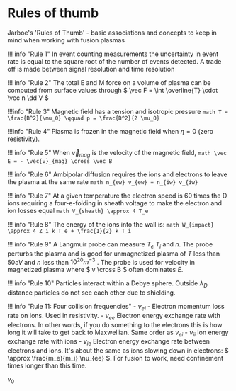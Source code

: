 # Rules of thumb

Jarboe's 'Rules of Thumb' - basic associations and concepts to keep in mind when working with fusion plasmas

!!! info "Rule 1"
    In event counting measurements the uncertainty in event rate is equal to the square root of the number of events detected. A trade off is made between signal resolution and time resolution

!!! info "Rule 2"
    The total E and M force on a volume of plasma can be computed from surface values through $` \vec F = \int \overline{T} \cdot \vec n \dd V `$ 


!!!info "Rule 3"
    Magnetic field has a tension and isotropic pressure
    ```math
    T = \frac{B^2}{\mu_0} \qquad p = \frac{B^2}{2 \mu_0}
    ```


!!!info "Rule 4"
    Plasma is frozen in the magnetic field when $` \eta = 0 `$ (zero resistivity). 

!!! info "Rule 5"
    When $` \vec{v}_{mag} `$ is the velocity of the magnetic field,
    ```math
    \vec E = - \vec{v}_{mag} \cross \vec B
    ```

!!! info "Rule 6"
    Ambipolar diffusion requires the ions and electrons to leave the plasma at the same rate
    ```math
    n_{ew} v_{ew} = n_{iw} v_{iw}
    ```

!!! info "Rule 7"
    At a given temperature the electron speed is 60 times the D ions requiring a four-e-folding in sheath voltage to make the electron and ion losses equal
    ```math
    V_{sheath} \approx 4 T_e
    ```

!!! info "Rule 8"
    The energy of the ions into the wall is:
    ```math
    W_{impact} \approx 4 Z_i k T_e + \frac{1}{2} k T_i
    ```


!!! info "Rule 9"
    A Langmuir probe can measure $` T_e `$ $` T_i `$ and $` n `$. The probe perturbs the plasma and is good for unmagnetized plasma of $` T `$ less than $` 50 eV `$ and $` n `$ less than $` 10^{20} m^{-3} `$ . The probe is used for velocity in magnetized plasma where $` v \cross B `$ often dominates $` E `$.

!!! info "Rule 10"
    Particles interact within a Debye sphere. Outside $` \lambda_D `$ distance particles do not see each other due to shielding.

!!! info "Rule 11: Four collision frequencies"
    - $` \nu_{ei} `$ - Electron momentum loss rate on ions. Used in resistivity.
    - $` \nu_{ee} `$ Electron energy exchange rate with electrons. In other words, if you do something to the electrons this is how long it will take to get back to Maxwellian. Same order as $` \nu_{ei} `$ 
    - $` \nu_{ii} `$ Ion energy exchange rate with ions
    - $` \nu_{ie} `$ Electron energy exchange rate between electrons and ions. It's about the same as ions slowing down in electrons: $` \approx \frac{m_e}{m_i} \nu_{ee} `$. For fusion to work, need confinement times longer than this time.


$` v_0 `$ 

<!-- !!! info "Something new here!"
    ```math
    a = b
    ```

!!! info "Something new here!"
    ```math
    a = b
    ```

!!! info "Something new here!"
    ```math
    a = b
    ```

!!! info "Something new here!"
    ```math
    a = b
    ``` -->